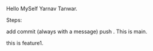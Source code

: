 Hello MySelf Yarnav Tanwar.

Steps:

add
commit (always with a message)
push
.
This is main.

this is feature1.